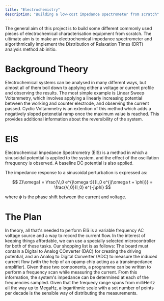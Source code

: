 ```yaml
---
title: "Electrochemistry"
description: "Building a low-cost impedance spectrometer from scratch"
---
```


<script>
window.MathJax = {
  tex: { inlineMath: [['$', '$'], ['\\(', '\\)']] },
  svg: { fontCache: 'global' }
};
</script>
<script id="MathJax-script" async
  src="https://cdn.jsdelivr.net/npm/mathjax@3/es5/tex-svg.js">
</script>

The general aim of this project is to build some different commonly used pieces of electrochemical characterisation equipment from scratch. The ultimate aim is to make an electrochemical impedance spectrometer and algorithmically implement the Distribution of Relaxation Times (DRT) analysis method ab initio.

# Background Theory
Electrochemical systems can be analysed in many different ways, but almost all of them boil down to applying either a voltage or current profile and observing the results. The most simple example is Linear Sweep Voltammetry, which involves applying a linearly increasing potential between the working and counter electrode, and observing the current passed. Cyclic Voltammetry is an extention of this method which adds a negatively sloped potenetial ramp once the maximum value is reached. This provides additional information about the reversibility of the system.

# EIS
Electrochemical Impedance Spectrometry (EIS) is a method in which a sinusoidal potential is applied to the system, and the effect of the oscillation frrequency is observed. A baseline DC potential is also applied.

The impedance response to a sinusoidal perturbation is expressed as:

$$
Z(\omega) = \frac{V_0 e^{j\omega t}}{I_0 e^{j(\omega t + \phi)}} = \frac{V_0}{I_0} e^{-j\phi}
$$

where $\phi$ is the phase shift between the current and voltage.


# The Plan
In theory, all that's needed to perform EIS is a variable frequency AC voltage source and a way to record the current flow. In the interest of keeping things affordable, we can use a specially selected microcontroller for both of these tasks. Our shopping list is as follows: The board must contain a Digital to Analog COnverter (DAC) for creating the driving potential, and an Analog to Digital Converter (ADC) to measure the induced current flow (with the help of an opamp chip acting as a transimpedance amplifier). Given these two components, a programme can be written to perform a frequency scan while measuring the current. From this information, the system's impedance can be determined at each of the frequencies sampled. Given that the frequecy range spans from milliHertz all the way up to MegaHz, a logarithmic scale with a set number of points per decade is the sensible way of distributing the measurements.
